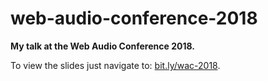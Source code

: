 # web-audio-conference-2018

**My talk at the Web Audio Conference 2018.**

To view the slides just navigate to: [bit.ly/wac-2018](https://bit.ly/wac-2018).
